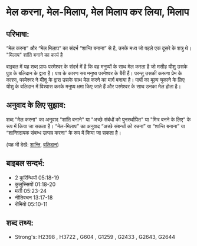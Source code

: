 # मेल करना, मेल-मिलाप, मेल मिलाप कर लिया, मिलाप #

## परिभाषा: ##

“मेल करना” और “मेल मिलाप” का संदर्भ “शान्ति बनाना” से है, उनके मध्य जो पहले एक दूसरे के शत्रु थे। "मिलाप" शांति बनाने का कार्य है

बाइबल में यह शब्द प्रायः परमेश्वर के संदर्भ में है कि वह मनुष्यों के साथ मेल करता है जो मसीह यीशु उसके पुत्र के बलिदान के द्वारा है।
पाप के कारण सब मनुष्य परमेश्वर के बैरी हैं। परन्तु उसकी करूणा प्रेम के कारण, परमेश्वर ने यीशु के द्वारा उसके साथ मेल करने का मार्ग बनाया है।
पापों का मूल्य चुकाने के लिए यीशु के बलिदान में विश्वास करके मनुष्य क्षमा किए जाते हैं और परमेश्वर के साथ उनका मेल होता है।

## अनुवाद के लिए सुझाव: ##

शब्द "मेल करना" का अनुवाद "शांति बनाने" या "अच्छे संबंधों को पुनर्स्थापित" या "मित्र बनने के लिए" के रूप में किया जा सकता है।
“मेल-मिलाप” का अनुवाद “अच्छे संबन्धों को रचना” या “शान्ति बनाना” या “शान्तिदायक संबन्ध उत्पन्न करना” के रूप में किया जा सकता है।

(यह भी देखें: [शान्ति](../peace.md), [बलिदान](../sacrifice.md))

## बाइबल सन्दर्भ: ##

* 2 कुरिन्थियों 05:18-19
* कुलुस्सियों 01:18-20
* मत्ती 05:23-24
* नीतिवचन 13:17-18
* रोमियो 05:10-11

## शब्द तथ्य: ##

* Strong's: H2398 , H3722 , G604 , G1259 , G2433 , G2643, G2644

